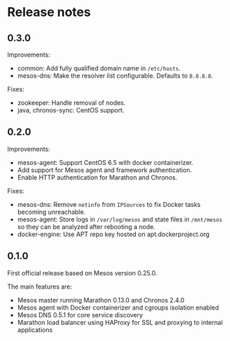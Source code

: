 # Release notes

## 0.3.0

Improvements:

 - common: Add fully qualified domain name in `/etc/hosts`.
 - mesos-dns: Make the resolver list configurable. Defaults to `8.8.8.8`.

Fixes:

 - zookeeper: Handle removal of nodes.
 - java, chronos-sync: CentOS support.

## 0.2.0

Improvements:

 - mesos-agent: Support CentOS 6.5 with docker containerizer.
 - Add support for Mesos agent and framework authentication.
 - Enable HTTP authentication for Marathon and Chronos.

Fixes:

 - mesos-dns: Remove `netinfo` from `IPSources` to fix Docker tasks becoming
   unreachable.
 - mesos-agent: Store logs in `/var/log/mesos` and state files in `/mnt/mesos`
   so they can be analyzed after rebooting a node.
 - docker-engine: Use APT repo key hosted on apt.dockerproject.org

## 0.1.0

First official release based on Mesos version 0.25.0.

The main features are:

 - Mesos master running Marathon 0.13.0 and Chronos 2.4.0
 - Mesos agent with Docker containerizer and cgroups isolation enabled
 - Mesos DNS 0.5.1 for core service discovery
 - Marathon load balancer using HAProxy for SSL and proxying to internal
   applications
